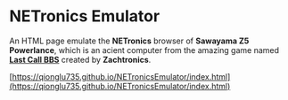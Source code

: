 # NETronics Emulator

An HTML page emulate the **NETronics** browser of **Sawayama Z5 Powerlance**,
which is an acient computer from the amazing game named [**Last Call BBS**](https://store.steampowered.com/app/1511780/Last_Call_BBS/) created by **Zachtronics**.

[https://qionglu735.github.io/NETronicsEmulator/index.html](https://qionglu735.github.io/NETronicsEmulator/index.html)
